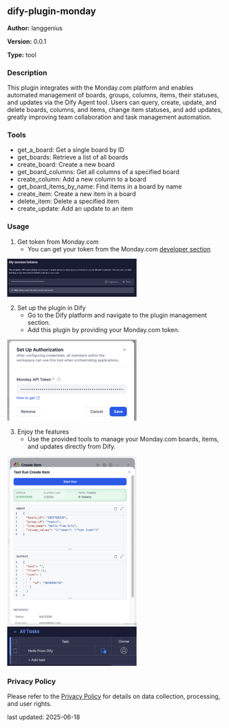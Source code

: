 ## dify-plugin-monday

**Author:** langgenius

**Version:** 0.0.1

**Type:** tool

### Description

This plugin integrates with the Monday.com platform and enables automated management of boards, groups, columns, items, their statuses, and updates via the Dify Agent tool. Users can query, create, update, and delete boards, columns, and items, change item statuses, and add updates, greatly improving team collaboration and task management automation.

### Tools

- get_a_board: Get a single board by ID
- get_boards: Retrieve a list of all boards
- create_board: Create a new board
- get_board_columns: Get all columns of a specified board
- create_column: Add a new column to a board
- get_board_items_by_name: Find items in a board by name
- create_item: Create a new item in a board
- delete_item: Delete a specified item
- create_update: Add an update to an item

### Usage

1. Get token from Monday.com
    - You can get your token from the Monday.com [developer section](https://dify-league.monday.com/apps/manage/tokens)

<img src="_assets/get_token.png" width="300">

2. Set up the plugin in Dify
    - Go to the Dify platform and navigate to the plugin management section.
    - Add this plugin by providing your Monday.com token.

<img src="_assets/auth.png" width="300">

3. Enjoy the features
    - Use the provided tools to manage your Monday.com boards, items, and updates directly from Dify.

<img src="_assets/example.png" width="300">

<img src="_assets/result.png" width="300">

### Privacy Policy

Please refer to the [Privacy Policy](PRIVACY.md) for details on data collection, processing, and user rights.

last updated: 2025-06-18
